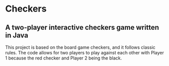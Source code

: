 # Checkers

## A two-player interactive checkers game written in Java

This project is based on the board game checkers, and it follows classic rules. The code allows for two players to play against each other with Player 1 because the red checker and Player 2 being the black. 


